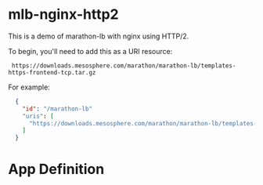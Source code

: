 # mlb-nginx-http2

This is a demo of marathon-lb with nginx using HTTP/2.

To begin, you'll need to add this as a URI resource:

     https://downloads.mesosphere.com/marathon/marathon-lb/templates-https-frontend-tcp.tar.gz

For example:

```json
  {
    "id": "/marathon-lb"
    "uris": [
      "https://downloads.mesosphere.com/marathon/marathon-lb/templates-https-frontend-tcp.tar.gz"
    ]
  }
```

# App Definition

```json
```
